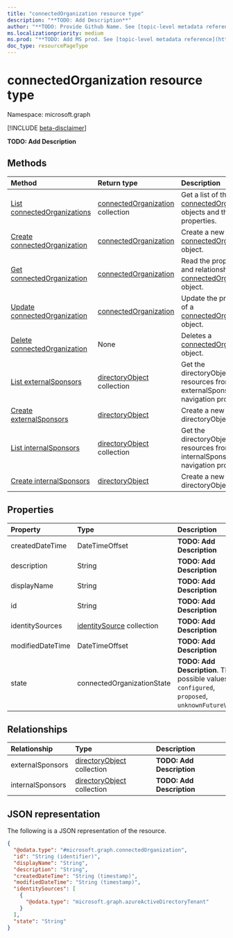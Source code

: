 ```yaml
---
title: "connectedOrganization resource type"
description: "**TODO: Add Description**"
author: "**TODO: Provide Github Name. See [topic-level metadata reference](https://msgo.azurewebsites.net/add/document/guidelines/metadata.html#topic-level-metadata)**"
ms.localizationpriority: medium
ms.prod: "**TODO: Add MS prod. See [topic-level metadata reference](https://msgo.azurewebsites.net/add/document/guidelines/metadata.html#topic-level-metadata)**"
doc_type: resourcePageType
---
```


# connectedOrganization resource type

Namespace: microsoft.graph

[!INCLUDE [beta-disclaimer](../../includes/beta-disclaimer.md)]

**TODO: Add Description**

## Methods
|Method|Return type|Description|
|:---|:---|:---|
|[List connectedOrganizations](../api/connectedorganization-list.md)|[connectedOrganization](../resources/connectedorganization.md) collection|Get a list of the [connectedOrganization](../resources/connectedorganization.md) objects and their properties.|
|[Create connectedOrganization](../api/accesspackagesubject-post-connectedorganization.md)|[connectedOrganization](../resources/connectedorganization.md)|Create a new [connectedOrganization](../resources/connectedorganization.md) object.|
|[Get connectedOrganization](../api/connectedorganization-get.md)|[connectedOrganization](../resources/connectedorganization.md)|Read the properties and relationships of a [connectedOrganization](../resources/connectedorganization.md) object.|
|[Update connectedOrganization](../api/connectedorganization-update.md)|[connectedOrganization](../resources/connectedorganization.md)|Update the properties of a [connectedOrganization](../resources/connectedorganization.md) object.|
|[Delete connectedOrganization](../api/connectedorganization-delete.md)|None|Deletes a [connectedOrganization](../resources/connectedorganization.md) object.|
|[List externalSponsors](../api/connectedorganization-list-externalsponsors.md)|[directoryObject](../resources/directoryobject.md) collection|Get the directoryObject resources from the externalSponsors navigation property.|
|[Create externalSponsors](../api/connectedorganization-post-externalsponsors.md)|[directoryObject](../resources/directoryobject.md)|Create a new directoryObject object.|
|[List internalSponsors](../api/connectedorganization-list-internalsponsors.md)|[directoryObject](../resources/directoryobject.md) collection|Get the directoryObject resources from the internalSponsors navigation property.|
|[Create internalSponsors](../api/connectedorganization-post-internalsponsors.md)|[directoryObject](../resources/directoryobject.md)|Create a new directoryObject object.|

## Properties
|Property|Type|Description|
|:---|:---|:---|
|createdDateTime|DateTimeOffset|**TODO: Add Description**|
|description|String|**TODO: Add Description**|
|displayName|String|**TODO: Add Description**|
|id|String|**TODO: Add Description**|
|identitySources|[identitySource](../resources/identitysource.md) collection|**TODO: Add Description**|
|modifiedDateTime|DateTimeOffset|**TODO: Add Description**|
|state|connectedOrganizationState|**TODO: Add Description**. The possible values are: `configured`, `proposed`, `unknownFutureValue`.|

## Relationships
|Relationship|Type|Description|
|:---|:---|:---|
|externalSponsors|[directoryObject](../resources/directoryobject.md) collection|**TODO: Add Description**|
|internalSponsors|[directoryObject](../resources/directoryobject.md) collection|**TODO: Add Description**|

## JSON representation
The following is a JSON representation of the resource.
<!-- {
  "blockType": "resource",
  "keyProperty": "id",
  "@odata.type": "microsoft.graph.connectedOrganization",
  "openType": false
}
-->
``` json
{
  "@odata.type": "#microsoft.graph.connectedOrganization",
  "id": "String (identifier)",
  "displayName": "String",
  "description": "String",
  "createdDateTime": "String (timestamp)",
  "modifiedDateTime": "String (timestamp)",
  "identitySources": [
    {
      "@odata.type": "microsoft.graph.azureActiveDirectoryTenant"
    }
  ],
  "state": "String"
}
```

